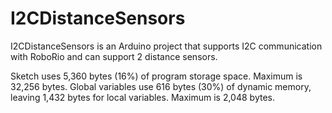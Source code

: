 # I2CDistanceSensors

I2CDistanceSensors is an Arduino project that supports I2C communication with RoboRio and can support 2 distance sensors.

Sketch uses 5,360 bytes (16%) of program storage space. Maximum is 32,256 bytes.
Global variables use 616 bytes (30%) of dynamic memory, leaving 1,432 bytes for local variables. Maximum is 2,048 bytes.
